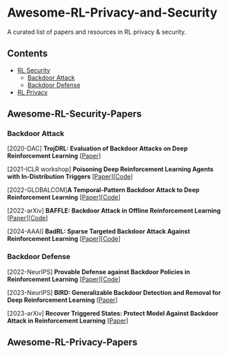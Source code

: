 # Awesome-RL-Privacy-and-Security
 A curated list of papers and resources in RL privacy &amp; security.
## Contents
- [RL Security](#Awesome-RL-Security-Papers)
   - [Backdoor Attack](#backdoor-attack) 
   - [Backdoor Defense](#backdoor-defense) 
- [RL Privacy](#Awesome-RL-Privacy-Papers)
## Awesome-RL-Security-Papers

### Backdoor Attack

[2020-DAC] **TrojDRL: Evaluation of Backdoor Attacks on Deep Reinforcement Learning** [[Paper](https://ieeexplore.ieee.org/abstract/document/9218663)]

[2021-ICLR workshop] **Poisoning Deep Reinforcement Learning Agents with In-Distribution Triggers** [[Paper](https://arxiv.org/pdf/2106.07798.pdf)][[Code](https://github.com/trojai/trojai_rl)]

[2022-GLOBALCOM]**A Temporal-Pattern Backdoor Attack to Deep Reinforcement Learning** [[Paper](https://arxiv.org/pdf/2205.02589)][[Code](https://github.com/EboYu/DRLBackdoor)]

[2022-arXiv] **BAFFLE: Backdoor Attack in Offline Reinforcement Learning** [[Paper](https://arxiv.org/pdf/2210.04688.pdf)][[Code](https://github.com/2019ChenGong/Offline_RL_Poisoner/)]

[2024-AAAI] **BadRL: Sparse Targeted Backdoor Attack Against Reinforcement Learning** [[Paper](https://arxiv.org/pdf/2312.12585.pdf)][[Code](https://github.com/7777777cc/code)]


### Backdoor Defense



[2022-NeurIPS] **Provable Defense against Backdoor Policies in Reinforcement Learning** [[Paper](https://proceedings.neurips.cc/paper_files/paper/2022/file/5e67e6a814526079ad8505bf6d926fb6-Paper-Conference.pdf)][[Code](https://github.com/skbharti/Provable-Defense-in-RL)]

[2023-NeurIPS] **BIRD: Generalizable Backdoor Detection and Removal for Deep Reinforcement Learning** [[Paper](https://proceedings.neurips.cc/paper_files/paper/2023/file/802e90325f4c8546e13e5763b2ecab88-Paper-Conference.pdf)]

[2023-arXiv] **Recover Triggered States: Protect Model Against Backdoor Attack in Reinforcement Learning** [[Paper](https://arxiv.org/pdf/2304.00252.pdf)]



## Awesome-RL-Privacy-Papers

